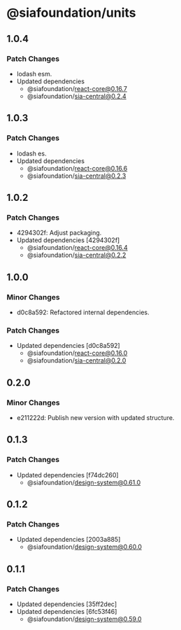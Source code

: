 # @siafoundation/units

## 1.0.4

### Patch Changes

- lodash esm.
- Updated dependencies
  - @siafoundation/react-core@0.16.7
  - @siafoundation/sia-central@0.2.4

## 1.0.3

### Patch Changes

- lodash es.
- Updated dependencies
  - @siafoundation/react-core@0.16.6
  - @siafoundation/sia-central@0.2.3

## 1.0.2

### Patch Changes

- 4294302f: Adjust packaging.
- Updated dependencies [4294302f]
  - @siafoundation/react-core@0.16.4
  - @siafoundation/sia-central@0.2.2

## 1.0.0

### Minor Changes

- d0c8a592: Refactored internal dependencies.

### Patch Changes

- Updated dependencies [d0c8a592]
  - @siafoundation/react-core@0.16.0
  - @siafoundation/sia-central@0.2.0

## 0.2.0

### Minor Changes

- e211222d: Publish new version with updated structure.

## 0.1.3

### Patch Changes

- Updated dependencies [f74dc260]
  - @siafoundation/design-system@0.61.0

## 0.1.2

### Patch Changes

- Updated dependencies [2003a885]
  - @siafoundation/design-system@0.60.0

## 0.1.1

### Patch Changes

- Updated dependencies [35ff2dec]
- Updated dependencies [6fc53f46]
  - @siafoundation/design-system@0.59.0
